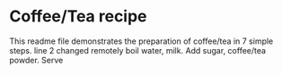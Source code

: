 # Coffee/Tea recipe
This readme file demonstrates the preparation of coffee/tea in 7 simple steps. line 2 changed remotely
boil water, milk.
Add sugar, coffee/tea powder.
Serve
